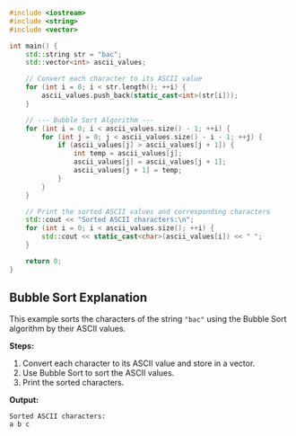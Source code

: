 ```cpp
#include <iostream>
#include <string>
#include <vector>

int main() {
    std::string str = "bac";
    std::vector<int> ascii_values;

    // Convert each character to its ASCII value
    for (int i = 0; i < str.length(); ++i) {
        ascii_values.push_back(static_cast<int>(str[i]));
    }

    // --- Bubble Sort Algorithm ---
    for (int i = 0; i < ascii_values.size() - 1; ++i) {
        for (int j = 0; j < ascii_values.size() - i - 1; ++j) {
            if (ascii_values[j] > ascii_values[j + 1]) {
                int temp = ascii_values[j];
                ascii_values[j] = ascii_values[j + 1];
                ascii_values[j + 1] = temp;
            }
        }
    }

    // Print the sorted ASCII values and corresponding characters
    std::cout << "Sorted ASCII characters:\n";
    for (int i = 0; i < ascii_values.size(); ++i) {
        std::cout << static_cast<char>(ascii_values[i]) << " ";
    }

    return 0;
}
```

## Bubble Sort Explanation

This example sorts the characters of the string `"bac"` using the Bubble Sort algorithm by their ASCII values.

**Steps:**
1. Convert each character to its ASCII value and store in a vector.
2. Use Bubble Sort to sort the ASCII values.
3. Print the sorted characters.

**Output:**
```
Sorted ASCII characters:
a b c 
```